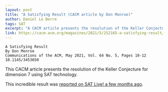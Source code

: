 ```yaml
---
layout: post
title: "A Satisfying Result (CACM article by Don Monroe)"
author: Daniel Le Berre 
tags: SAT
excerpt: "A CACM article presents the resolution of the Keller Conjecture for dimension 7 using SAT technology."
link: https://cacm.acm.org/magazines/2021/5/252165-a-satisfying-result/fulltext
---
```


    A Satisfying Result 
    By Don Monroe 
    Communications of the ACM, May 2021, Vol. 64 No. 5, Pages 10-12
    10.1145/3453650

This CACM article presents the resolution of the Keller Conjecture for dimension 7 using SAT technology.

This incredible result was [reported on SAT Live! a few months ago](http://www.satlive.org/2020/08/25/keller.html).
